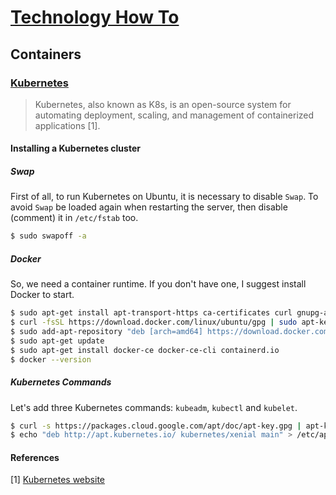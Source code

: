 # [Technology How To](/readme.md)

## Containers

### [Kubernetes](/kubernetes.md)

> Kubernetes, also known as K8s, is an open-source system for automating deployment, scaling, and management of containerized applications [1].

#### Installing a Kubernetes cluster

##### Swap

First of all, to run Kubernetes on Ubuntu, it is necessary to disable `Swap`.
To avoid `Swap` be loaded again when restarting the server, then disable (comment) it in `/etc/fstab` too.

```sh
$ sudo swapoff -a
```

##### Docker

So, we need a container runtime.
If you don't have one, I suggest install Docker to start.

```sh
$ sudo apt-get install apt-transport-https ca-certificates curl gnupg-agent software-properties-common
$ curl -fsSL https://download.docker.com/linux/ubuntu/gpg | sudo apt-key add -
$ sudo add-apt-repository "deb [arch=amd64] https://download.docker.com/linux/ubuntu $(lsb_release -cs) stable"
$ sudo apt-get update
$ sudo apt-get install docker-ce docker-ce-cli containerd.io
$ docker --version
```

##### Kubernetes Commands

Let's add three Kubernetes commands: `kubeadm`, `kubectl` and `kubelet`.

```sh
$ curl -s https://packages.cloud.google.com/apt/doc/apt-key.gpg | apt-key add -
$ echo "deb http://apt.kubernetes.io/ kubernetes/xenial main" > /etc/apt/sources.list.d/kubernetes.list
```

#### References

[1] [Kubernetes website](https://kubernetes.io/)
